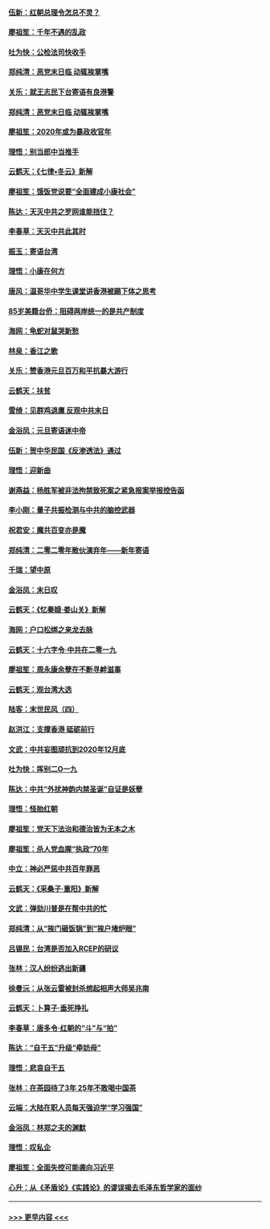 #### [伍新：红朝总理令怎总不灵？](../pages/nsc993/n11770813.md?t=01062333) 
#### [廖祖笙：千年不遇的乱政](../pages/nsc993/n11770373.md?t=01062333) 
#### [吐为快：公检法司快收手](../pages/nsc993/n11770359.md?t=01062333) 
#### [郑纯清：恶党末日临 动辄挨掌嘴](../pages/nsc993/n11769912.md?t=01062333) 
#### [关乐：就王志民下台寄语有良港警](../pages/nsc993/n11769903.md?t=01062333) 
#### [郑纯清：恶党末日临 动辄挨掌嘴](../pages/nsc993/n11769356.md?t=01062333) 
#### [廖祖笙：2020年或为暴政收官年](../pages/nsc993/n11768216.md?t=01062333) 
#### [理悟：别当郎中当推手](../pages/nsc993/n11768243.md?t=01062333) 
#### [云鹤天：《七律▪冬云》新解](../pages/nsc993/n11768204.md?t=01062333) 
#### [廖祖笙：饿饭党说要“全面建成小康社会”](../pages/nsc993/n11767482.md?t=01062333) 
#### [陈达：天灭中共之罗网谁能挡住？](../pages/nsc993/n11767465.md?t=01062333) 
#### [李春草：天灭中共此其时](../pages/nsc993/n11767452.md?t=01062333) 
#### [振玉：寄语台湾](../pages/nsc993/n11767432.md?t=01062333) 
#### [理悟：小康在何方](../pages/nsc993/n11767394.md?t=01062333) 
#### [唐风：温哥华中学生课堂讲香港被踢下体之思考](../pages/nsc993/n11766848.md?t=01062333) 
#### [85岁美籍台侨：阻碍两岸统一的是共产制度](../pages/nsc993/n11765043.md?t=01062333) 
#### [海网：龟蛇对鼠哭新愁](../pages/nsc993/n11764895.md?t=01062333) 
#### [林泉：香江之歌](../pages/nsc993/n11764415.md?t=01062333) 
#### [关乐：赞香港元旦百万和平抗暴大游行](../pages/nsc993/n11764382.md?t=01062333) 
#### [云鹤天：扶贫](../pages/nsc993/n11764245.md?t=01062333) 
#### [雪绮：见群鸡退鹰  反观中共末日](../pages/nsc993/n11762112.md?t=01062333) 
#### [金浴凤：元旦寄语迷中帝](../pages/nsc993/n11761788.md?t=01062333) 
#### [伍新：贺中华民国《反渗透法》通过](../pages/nsc993/n11761994.md?t=01062333) 
#### [理悟：迎新曲](../pages/nsc993/n11761152.md?t=01062333) 
#### [谢燕益：杨胜军被非法拘禁致死案之紧急报案举报控告函](../pages/nsc993/n11756134.md?t=01062333) 
#### [李小刚：量子共振检测与中共的脑控武器](../pages/nsc993/n11754518.md?t=01062333) 
#### [祝君安：魔共百变亦是魔](../pages/nsc993/n11754469.md?t=01062333) 
#### [郑纯清：二零二零年散伙演弃年——新年寄语](../pages/nsc993/n11754195.md?t=01062333) 
#### [千瑞：望中原](../pages/nsc993/n11754159.md?t=01062333) 
#### [金浴凤：末日叹](../pages/nsc993/n11752359.md?t=01062333) 
#### [云鹤天：《忆秦娥‧娄山关》新解](../pages/nsc993/n11752348.md?t=01062333) 
#### [海网：户口松绑之来龙去脉](../pages/nsc993/n11752328.md?t=01062333) 
#### [云鹤天：十六字令‧中共在二零一九](../pages/nsc993/n11752305.md?t=01062333) 
#### [廖祖笙：周永康余孽在不断寻衅滋事](../pages/nsc993/n11751013.md?t=01062333) 
#### [云鹤天：观台湾大选](../pages/nsc993/n11751007.md?t=01062333) 
#### [陆客：末世民风（四）](../pages/nsc993/n11749203.md?t=01062333) 
#### [赵洪江：支撑香港 砥砺前行](../pages/nsc993/n11748482.md?t=01062333) 
#### [文武：中共妄图顽抗到2020年12月底](../pages/nsc993/n11748446.md?t=01062333) 
#### [吐为快：挥别二O一九](../pages/nsc993/n11748411.md?t=01062333) 
#### [陈达：中共“外扰神韵内禁圣诞”自证是妖孽](../pages/nsc993/n11748226.md?t=01062333) 
#### [理悟：怪胎红朝](../pages/nsc993/n11748206.md?t=01062333) 
#### [廖祖笙：党天下法治和德治皆为无本之木](../pages/nsc993/n11748135.md?t=01062333) 
#### [廖祖笙：杀人党血腥“执政”70年](../pages/nsc993/n11745144.md?t=01062333) 
#### [中立：神必严惩中共百年罪恶](../pages/nsc993/n11744970.md?t=01062333) 
#### [云鹤天：《采桑子‧重阳》新解](../pages/nsc993/n11744948.md?t=01062333) 
#### [文武：弹劾川普是在帮中共的忙](../pages/nsc993/n11744758.md?t=01062333) 
#### [郑纯清：从“挨门砸饭锅”到“挨户堵炉眼”](../pages/nsc993/n11744745.md?t=01062333) 
#### [吕锡民：台湾是否加入RCEP的研议](../pages/nsc993/n11744701.md?t=01062333) 
#### [张林：汉人纷纷逃出新疆](../pages/nsc993/n11743530.md?t=01062333) 
#### [徐曼沅：从张云雷被封杀想起相声大师吴兆南](../pages/nsc993/n11741816.md?t=01062333) 
#### [云鹤天：卜算子‧垂死挣扎](../pages/nsc993/n11739956.md?t=01062333) 
#### [李春草：唐多令‧红朝的“斗”与“拍”](../pages/nsc993/n11739830.md?t=01062333) 
#### [陈达：“自干五”升级“牵妨母”](../pages/nsc993/n11739724.md?t=01062333) 
#### [理悟：悲哀自干五](../pages/nsc993/n11739547.md?t=01062333) 
#### [张林：在茶园待了3年 25年不敢喝中国茶](../pages/nsc993/n11739240.md?t=01062333) 
#### [云端：大陆在职人员每天强迫学“学习强国”](../pages/nsc993/n11738735.md?t=01062333) 
#### [金浴凤：林郑之夫的渊默](../pages/nsc993/n11737735.md?t=01062333) 
#### [理悟：叹私企](../pages/nsc993/n11737715.md?t=01062333) 
#### [廖祖笙：全面失控可能袭向习近平](../pages/nsc993/n11737704.md?t=01062333) 
#### [心升：从《矛盾论》《实践论》的谬误揭去毛泽东哲学家的面纱](../pages/nsc993/n11736962.md?t=01062333) 

----
#### [ >>> 更早内容 <<< ](../indexes/nsc993-earlier.md)
